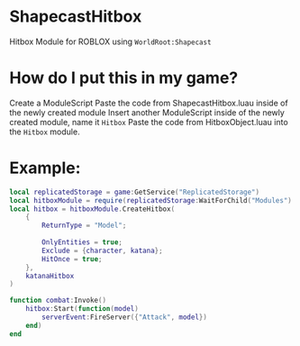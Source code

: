 # ShapecastHitbox
Hitbox Module for ROBLOX using `WorldRoot:Shapecast`

# How do I put this in my game?
Create a ModuleScript
Paste the code from ShapecastHitbox.luau inside of the newly created module
Insert another ModuleScript inside of the newly created module, name it `Hitbox`
Paste the code from HitboxObject.luau into the `Hitbox` module.

# Example:
```lua
local replicatedStorage = game:GetService("ReplicatedStorage")
local hitboxModule = require(replicatedStorage:WaitForChild("Modules"):WaitForChild("ShapecastHitbox"))
local hitbox = hitboxModule.CreateHitbox(
	{
		ReturnType = "Model";
		
		OnlyEntities = true;
		Exclude = {character, katana};
		HitOnce = true;
	},
	katanaHitbox
)

function combat:Invoke()
	hitbox:Start(function(model)
		serverEvent:FireServer({"Attack", model})
	end)
end
```
